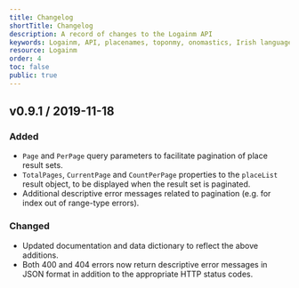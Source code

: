 ```yaml
---
title: Changelog
shortTitle: Changelog
description: A record of changes to the Logainm API
keywords: Logainm, API, placenames, toponmy, onomastics, Irish language, Fiontar & Scoil na Gaeilge, DCU
resource: Logainm
order: 4
toc: false
public: true
---
```


## **v0.9.1** / 2019-11-18

### Added

- `Page` and `PerPage` query parameters to facilitate pagination of place result sets.
- `TotalPages`, `CurrentPage` and `CountPerPage` properties to the `placeList` result object, to be displayed when the result set is paginated.
- Additional descriptive error messages related to pagination (e.g. for index out of range-type errors).

### Changed

- Updated documentation and data dictionary to reflect the above additions.
- Both 400 and 404 errors now return descriptive error messages in JSON format in addition to the appropriate HTTP status codes.